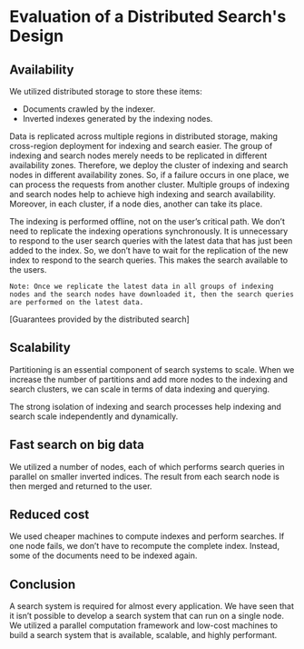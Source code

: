 # Evaluation of a Distributed Search's Design

## Availability
We utilized distributed storage to store these items:

- Documents crawled by the indexer.
- Inverted indexes generated by the indexing nodes.

Data is replicated across multiple regions in distributed storage, making cross-region deployment for indexing and search easier. The group of indexing and search nodes merely needs to be replicated in different availability zones. Therefore, we deploy the cluster of indexing and search nodes in different availability zones. So, if a failure occurs in one place, we can process the requests from another cluster. Multiple groups of indexing and search nodes help to achieve high indexing and search availability. Moreover, in each cluster, if a node dies, another can take its place.

The indexing is performed offline, not on the user’s critical path. We don’t need to replicate the indexing operations synchronously. It is unnecessary to respond to the user search queries with the latest data that has just been added to the index. So, we don’t have to wait for the replication of the new index to respond to the search queries. This makes the search available to the users.

```
Note: Once we replicate the latest data in all groups of indexing nodes and the search nodes have downloaded it, then the search queries are performed on the latest data.
```

[Guarantees provided by the distributed search]


## Scalability
Partitioning is an essential component of search systems to scale. When we increase the number of partitions and add more nodes to the indexing and search clusters, we can scale in terms of data indexing and querying.

The strong isolation of indexing and search processes help indexing and search scale independently and dynamically.

## Fast search on big data
We utilized a number of nodes, each of which performs search queries in parallel on smaller inverted indices. The result from each search node is then merged and returned to the user.

## Reduced cost
We used cheaper machines to compute indexes and perform searches. If one node fails, we don’t have to recompute the complete index. Instead, some of the documents need to be indexed again.

## Conclusion
A search system is required for almost every application. We have seen that it isn’t possible to develop a search system that can run on a single node. We utilized a parallel computation framework and low-cost machines to build a search system that is available, scalable, and highly performant.
